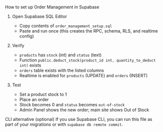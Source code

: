How to set up Order Management in Supabase

1) Open Supabase SQL Editor
   - Copy contents of `order_management_setup.sql`
   - Paste and run once (this creates the RPC, schema, RLS, and realtime config)

2) Verify
   - `products` has `stock` (int) and `status` (text)
   - Function `public.deduct_stock(product_id int, quantity_to_deduct int)` exists
   - `orders` table exists with the listed columns
   - Realtime is enabled for `products` (UPDATE) and `orders` (INSERT)

3) Test
   - Set a product stock to 1
   - Place an order
   - Stock becomes 0 and `status` becomes `out-of-stock`
   - Admin Panel shows the new order; main site shows Out of Stock

CLI alternative (optional)
If you use Supabase CLI, you can run this file as part of your migrations or with `supabase db remote commit`.

